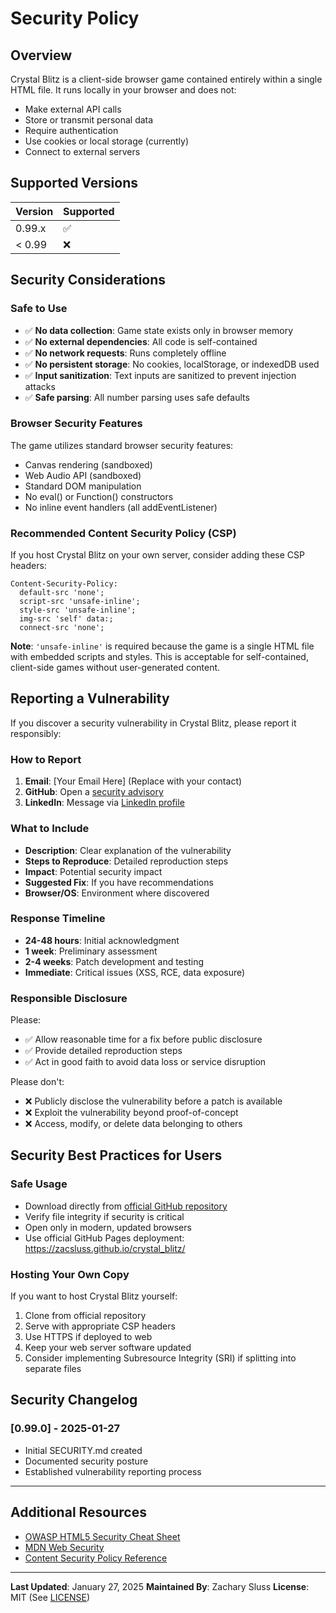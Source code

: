 # Security Policy

## Overview

Crystal Blitz is a client-side browser game contained entirely within a single HTML file. It runs locally in your browser and does not:
- Make external API calls
- Store or transmit personal data
- Require authentication
- Use cookies or local storage (currently)
- Connect to external servers

## Supported Versions

| Version | Supported          |
| ------- | ------------------ |
| 0.99.x  | :white_check_mark: |
| < 0.99  | :x:                |

## Security Considerations

### Safe to Use
- ✅ **No data collection**: Game state exists only in browser memory
- ✅ **No external dependencies**: All code is self-contained
- ✅ **No network requests**: Runs completely offline
- ✅ **No persistent storage**: No cookies, localStorage, or indexedDB used
- ✅ **Input sanitization**: Text inputs are sanitized to prevent injection attacks
- ✅ **Safe parsing**: All number parsing uses safe defaults

### Browser Security Features
The game utilizes standard browser security features:
- Canvas rendering (sandboxed)
- Web Audio API (sandboxed)
- Standard DOM manipulation
- No eval() or Function() constructors
- No inline event handlers (all addEventListener)

### Recommended Content Security Policy (CSP)

If you host Crystal Blitz on your own server, consider adding these CSP headers:

```http
Content-Security-Policy:
  default-src 'none';
  script-src 'unsafe-inline';
  style-src 'unsafe-inline';
  img-src 'self' data:;
  connect-src 'none';
```

**Note**: `'unsafe-inline'` is required because the game is a single HTML file with embedded scripts and styles. This is acceptable for self-contained, client-side games without user-generated content.

## Reporting a Vulnerability

If you discover a security vulnerability in Crystal Blitz, please report it responsibly:

### How to Report

1. **Email**: [Your Email Here] (Replace with your contact)
2. **GitHub**: Open a [security advisory](https://github.com/Zacsluss/crystal_blitz/security/advisories/new)
3. **LinkedIn**: Message via [LinkedIn profile](https://www.linkedin.com/in/zacharyjsluss/)

### What to Include

- **Description**: Clear explanation of the vulnerability
- **Steps to Reproduce**: Detailed reproduction steps
- **Impact**: Potential security impact
- **Suggested Fix**: If you have recommendations
- **Browser/OS**: Environment where discovered

### Response Timeline

- **24-48 hours**: Initial acknowledgment
- **1 week**: Preliminary assessment
- **2-4 weeks**: Patch development and testing
- **Immediate**: Critical issues (XSS, RCE, data exposure)

### Responsible Disclosure

Please:
- ✅ Allow reasonable time for a fix before public disclosure
- ✅ Provide detailed reproduction steps
- ✅ Act in good faith to avoid data loss or service disruption

Please don't:
- ❌ Publicly disclose the vulnerability before a patch is available
- ❌ Exploit the vulnerability beyond proof-of-concept
- ❌ Access, modify, or delete data belonging to others

## Security Best Practices for Users

### Safe Usage
- Download directly from [official GitHub repository](https://github.com/Zacsluss/crystal_blitz)
- Verify file integrity if security is critical
- Open only in modern, updated browsers
- Use official GitHub Pages deployment: https://zacsluss.github.io/crystal_blitz/

### Hosting Your Own Copy
If you want to host Crystal Blitz yourself:
1. Clone from official repository
2. Serve with appropriate CSP headers
3. Use HTTPS if deployed to web
4. Keep your web server software updated
5. Consider implementing Subresource Integrity (SRI) if splitting into separate files

## Security Changelog

### [0.99.0] - 2025-01-27
- Initial SECURITY.md created
- Documented security posture
- Established vulnerability reporting process

---

## Additional Resources

- [OWASP HTML5 Security Cheat Sheet](https://cheatsheetseries.owasp.org/cheatsheets/HTML5_Security_Cheat_Sheet.html)
- [MDN Web Security](https://developer.mozilla.org/en-US/docs/Web/Security)
- [Content Security Policy Reference](https://content-security-policy.com/)

---

**Last Updated**: January 27, 2025
**Maintained By**: Zachary Sluss
**License**: MIT (See [LICENSE](LICENSE))
